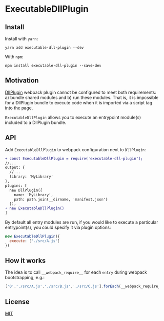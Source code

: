 # ExecutableDllPlugin

## Install

Install with `yarn`:

`yarn add executable-dll-plugin --dev`

With `npm`:

`npm install executable-dll-plugin --save-dev`

## Motivation

[DllPlugin](https://webpack.js.org/plugins/dll-plugin/) webpack plugin cannot be configured to meet both requirements: a) bundle shared modules and b) run these modules. That is, it is impossible for a DllPlugin bundle to execute code when it is imported via a script tag into the page.

`ExecutableDllPlugin` allows you to execute an entrypoint module(s) included to a DllPlugin bundle.

## API

Add `ExecutableDllPlugin` to webpack configuration next to `DllPlugin`:

```diff
+ const ExecutableDllPlugin = require('executable-dll-plugin');
//...
output: {
  //...
  library: 'MyLibrary'
},
plugins: [
  new DllPlugin({
    name: 'MyLibrary',
    path: path.join(__dirname, 'manifest.json')
  }),
+ new ExecutableDllPlugin()
]
```

By default all entry modules are run, if you would like to execute a particular entrypoint(s), you could specify it via plugin options:

```js
new ExecutableDllPlugin({
  execute: ['./src/A.js']
})
```

## How it works

The idea is to call `__webpack_require__` for each `entry` during webpack bootstrapping, e.g.:

```js
['0','./src/A.js','./src/B.js','./src/C.js'].forEach(__webpack_require__);
```

## License
[MIT](https://opensource.org/licenses/MIT)